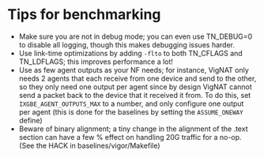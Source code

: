 # Tips for benchmarking

- Make sure you are not in debug mode; you can even use TN_DEBUG=0 to disable all logging, though this makes debugging issues harder.
- Use link-time optimizations by adding `-flto` to both TN_CFLAGS and TN_LDFLAGS; this improves performance a lot!
- Use as few agent outputs as your NF needs; for instance, VigNAT only needs 2 agents that each receive from one device and send to the other,
  so they only need one output per agent since by design VigNAT cannot send a packet back to the device that it received it from.
  To do this, set `IXGBE_AGENT_OUTPUTS_MAX` to a number, and only configure one output per agent (this is done for the baselines by setting the `ASSUME_ONEWAY` define)
- Beware of binary alignment; a tiny change in the alignment of the .text section can have a few % effect on handling 20G traffic for a no-op. (See the HACK in baselines/vigor/Makefile)
